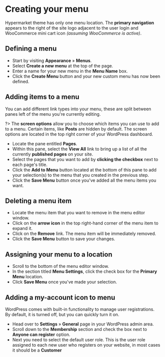 # Creating your menu

Hypermarket theme has only one menu location. The **primary navigation** appears to the right of the site logo adjacent to the user login and WooCommerce mini cart icon *(assuming WooCommerce is active)*.

## Defining a menu

* Start by visiting **Appearance** » **Menus**.
* Select **Create a new menu** at the top of the page.
* Enter a name for your new menu in the **Menu Name** box.
* Click the **Create Menu** button and your new custom menu has now been defined.

## Adding items to a menu

You can add different link types into your menu, these are split between panes left of the menu you're currently editing.

?> The **screen options** allow you to choose which items you can use to add to a menu. Certain items, like **Posts** are hidden by default. The screen options are located in the top right corner of your WordPress dashboard.

* Locate the pane entitled **Pages**.
* Within this pane, select the **View All** link to bring up a list of all the currently **published pages** on your site.
* Select the pages that you want to add by **clicking the checkbox** next to each page's title.
* Click the **Add to Menu** button located at the bottom of this pane to add your selection(s) to the menu that you created in the previous step.
* Click the **Save Menu** button once you've added all the menu items you want.

## Deleting a menu item

* Locate the menu item that you want to remove in the menu editor window.
* Click on the **arrow icon** in the top right-hand corner of the menu item to expand it.
* Click on the **Remove** link. The menu item will be immediately removed.
* Click the **Save Menu** button to save your changes.

## Assigning your menu to a location

* Scroll to the bottom of the menu editor window.
* In the section titled **Menu Settings**, click the check box for the **Primary Menu** location.
* Click **Save Menu** once you've made your selection.

## Adding a my-account icon to menu

WordPress comes with built-in functionality to manage user registrations. By default, it is turned off, but you can quickly turn it on.
* Head over to **Settings** » **General** page in your WordPress admin area. 
* Scroll down to the **Membership** section and check the box next to **Anyone can register** option.
* Next you need to select the default user role. This is the user role assigned to each new user who registers on your website, in most cases it should be a **Customer**

